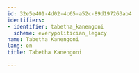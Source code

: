 ```yaml
---
id: 32e5e401-4d02-4c65-a52c-89d197263ab4
identifiers:
- identifier: tabetha_kanengoni
  scheme: everypolitician_legacy
name: Tabetha Kanengoni
lang: en
title: Tabetha Kanengoni

---
```

